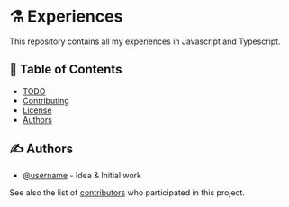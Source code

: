 # ⚗ Experiences
This repository contains all my experiences in Javascript and Typescript. 

## 📝 Table of Contents

-   [TODO](./TODO.md)
-   [Contributing](./CONTRIBUTING.md)
-   [License](./LICENSE)
-   [Authors](#authors)

## ✍️ Authors <a name = "authors"></a>

-   [@username](https://github.com/username) - Idea & Initial work

See also the list of
[contributors](https://github.com/username/your-project/contributors) who
participated in this project.
